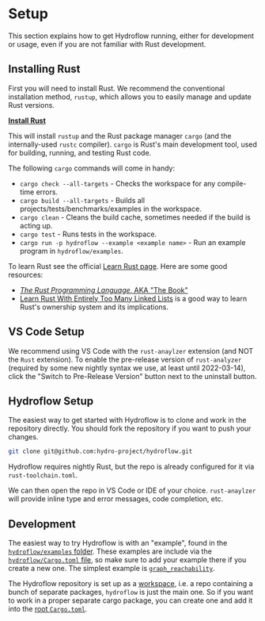 # Setup

This section explains how to get Hydroflow running, either for development or
usage, even if you are not familiar with Rust development.

## Installing Rust

First you will need to install Rust. We recommend the conventional installation
method, `rustup`, which allows you to easily manage and update Rust versions.

[**Install Rust**](https://www.rust-lang.org/tools/install)

This will install `rustup` and the Rust package manager `cargo` (and the
internally-used `rustc` compiler). `cargo` is Rust's main development tool,
used for building, running, and testing Rust code.

The following `cargo` commands will come in handy:
* `cargo check --all-targets` - Checks the workspace for any compile-time
  errors.
* `cargo build --all-targets` - Builds all projects/tests/benchmarks/examples
  in the workspace.
* `cargo clean` - Cleans the build cache, sometimes needed if the build is
  acting up.
* `cargo test` - Runs tests in the workspace.
* `cargo run -p hydroflow --example <example name>` - Run an example program in
  `hydroflow/examples`.

To learn Rust see the official [Learn Rust page](https://www.rust-lang.org/learn).
Here are some good resources:
* [_The Rust Programming Language_, AKA "The Book"](https://doc.rust-lang.org/book/)
* [Learn Rust With Entirely Too Many Linked Lists](https://rust-unofficial.github.io/too-many-lists/)
  is a good way to learn Rust's ownership system and its
  implications.

## VS Code Setup

We recommend using VS Code with the `rust-anaylzer` extension (and NOT the
`Rust` extension). To enable the pre-release version of `rust-analyzer`
(required by some new nightly syntax we use, at least until 2022-03-14), click
the "Switch to Pre-Release Version" button next to the uninstall button.

## Hydroflow Setup

The easiest way to get started with Hydroflow is to clone and work in the
repository directly. You should fork the repository if you want to push your
changes.
```bash
git clone git@github.com:hydro-project/hydroflow.git
```
Hydroflow requires nightly Rust, but the repo is already configured for it via
`rust-toolchain.toml`.

We can then open the repo in VS Code or IDE of your choice. `rust-anaylzer`
will provide inline type and error messages, code completion, etc.

## Development

The easiest way to try Hydroflow is with an "example", found in the
[`hydroflow/examples` folder](https://github.com/hydro-project/hydroflow/tree/main/hydroflow/examples).
These examples are include via the [`hydroflow/Cargo.toml` file](https://github.com/hydro-project/hydroflow/blob/main/hydroflow/Cargo.toml),
so make sure to add your example there if you create a new one. The simplest
example is [`graph_reachability`](https://github.com/hydro-project/hydroflow/blob/main/hydroflow/examples/graph_reachability/main.rs).

The Hydroflow repository is set up as a [workspace](https://doc.rust-lang.org/book/ch14-03-cargo-workspaces.html),
i.e. a repo containing a bunch of separate packages, `hydroflow` is just the
main one. So if you want to work in a proper separate cargo package, you can
create one and add it into the [root `Cargo.toml`](https://github.com/hydro-project/hydroflow/blob/main/Cargo.toml).
